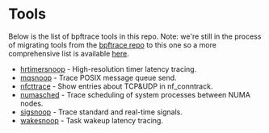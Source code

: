# Tools

Below is the list of bpftrace tools in this repo. Note: we're still in the 
process of migrating tools from the 
[bpftrace repo](https://github.com/bpftrace/bpftrace) to this one so a more 
comprehensive list is available 
[here](https://github.com/bpftrace/bpftrace/blob/master/README.md#tools).

- [hrtimersnoop](hrtimersnoop) - High-resolution timer latency tracing.
- [mqsnoop](https://github.com/bpftrace/user-tools/tree/master/mqsnoop) -
Trace POSIX message queue send.
- [nfcttrace](https://github.com/bpftrace/user-tools/tree/master/nfcttrace) -
Show entries about TCP&UDP in nf_conntrack.
- [numasched](https://github.com/bpftrace/user-tools/tree/master/numasched) -
Trace scheduling of system processes between NUMA nodes.
- [sigsnoop](https://github.com/bpftrace/user-tools/tree/master/sigsnoop) -
Trace standard and real-time signals.
- [wakesnoop](wakesnoop) - Task wakeup latency tracing.
